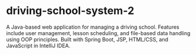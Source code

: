 # driving-school-system-2
A Java-based web application for managing a driving school. Features include user management, lesson scheduling, and file-based data handling using OOP principles. Built with Spring Boot, JSP, HTML/CSS, and JavaScript in IntelliJ IDEA.
